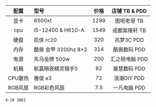 |  配置   | 型号                 | 价格 | 店铺  TB & PDD |
| :-----: | :------------------- | :--: | :------------: |
|  显卡   | 6500xt               | 1299 |  图吧老哥 TB   |
|   cpu   | i5-12400 &  H610-A   | 1549 | 成都紫隆轩 TB  |
|  硬盘   | 凯侠 rc20            | 320  |   兆梦3C PDD   |
|  内存   | 酷兽 金甲 3200hz 8*2 | 314  |  酷兽数码 PDD  |
|  电源   | 先马金牌 500w        | 200  | 汇之硕电脑 PDD |
|  机箱   | 航嘉暗夜精灵猎手5    |  82  |  晨慧数码 PDD  |
| CPU散热 | 雅俊 e3              |  72  |  浪潮DIY PDD   |
| RGB风扇 | RGB彩色风扇          | 7.5  |  一凡电脑 PDD  |

```
4-10 3861
```

